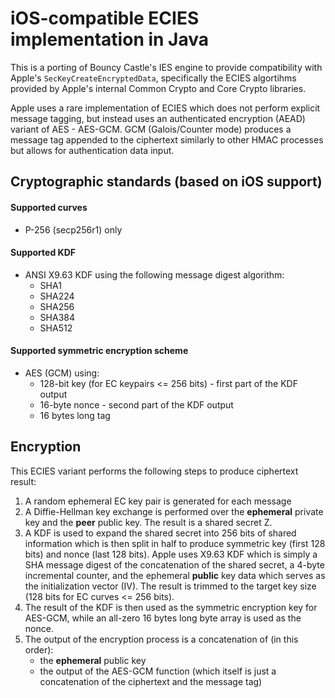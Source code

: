 # iOS-compatible ECIES implementation in Java

This is a porting of Bouncy Castle's IES engine to provide compatibility with Apple's `SecKeyCreateEncryptedData`, specifically the ECIES algortihms provided by Apple's internal Common Crypto and Core Crypto libraries.

Apple uses a rare implementation of ECIES which does not perform explicit message tagging, but instead uses an authenticated encryption (AEAD) variant of AES - AES-GCM. GCM (Galois/Counter mode) produces a message tag appended to the ciphertext similarly to other HMAC processes but allows for authentication data input.

## Cryptographic standards (based on iOS support)
#### Supported curves
- P-256 (secp256r1) only

#### Supported KDF
- ANSI X9.63 KDF using the following message digest algorithm:
  - SHA1
  - SHA224
  - SHA256
  - SHA384
  - SHA512
  
#### Supported symmetric encryption scheme
- AES (GCM) using:
  - 128-bit key (for EC keypairs <= 256 bits) - first part of the KDF output
  - 16-byte nonce - second part of the KDF output
  - 16 bytes long tag


## Encryption
This ECIES variant performs the following steps to produce ciphertext result:
1. A random ephemeral EC key pair is generated for each message
2. A Diffie-Hellman key exchange is performed over the **ephemeral** private key and the **peer** public key. The result is a shared secret Z.
3. A KDF is used to expand the shared secret into 256 bits of shared information which is then split in half to produce symmetric key (first 128 bits) and nonce (last 128 bits). Apple uses X9.63 KDF which is simply a SHA message digest of the concatenation of the shared secret, a 4-byte incremental counter, and the ephemeral **public** key data which serves as the initialization vector (IV). The result is trimmed to the target key size (128 bits for EC curves <= 256 bits).
4. The result of the KDF is then used as the symmetric encryption key for AES-GCM, while an all-zero 16 bytes long byte array is used as the nonce.
5. The output of the encryption process is a concatenation of (in this order):
   - the **ephemeral** public key
   - the output of the AES-GCM function (which itself is just a concatenation of the ciphertext and the message tag)
